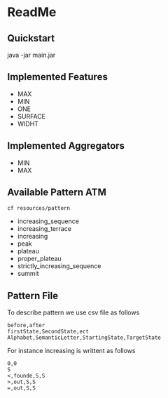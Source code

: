 # ReadMe

## Quickstart
java -jar main.jar


## Implemented Features
* MAX
* MIN
* ONE
* SURFACE
* WIDHT

## Implemented Aggregators 
* MIN
* MAX

## Available Pattern ATM
```
cf resources/pattern
```
* increasing_sequence
* increasing_terrace
* increasing
* peak
* plateau
* proper_plateau
* strictly_increasing_sequence
* summit

## Pattern File
To describe pattern we use csv file as follows 
```
before,after
firstState,SecondState,ect
Alphabet,SemanticLetter,StartingState,TargetState
```

For instance increasing is writtent as follows
```
0,0
S
<,founde,S,S
>,out,S,S
=,out,S,S
```